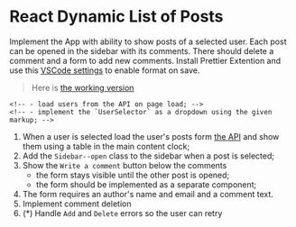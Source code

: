 # React Dynamic List of Posts

Implement the App with ability to show posts of a selected user. Each post can
be opened in the sidebar with its comments. There should delete a comment and a
form to add new comments.
Install Prettier Extention and use this [VSCode settings](https://mate-academy.github.io/fe-program/tools/vscode/settings.json) to enable format on save.

> Here is [the working version](https://mate-academy.github.io/react_dynamic-list-of-posts/)

<!-- 1. Learn the `utils/fetchClient.ts` and use it to interact with the API (tests expect that you each API request is sent after 300 ms delay); -->
<!-- 1. Initially the `App` shows the `UserSelector` and a paragraph `No user selected` in the main content block. -->
    <!-- - load users from the API on page load; -->
    <!-- - implement the `UserSelector` as a dropdown using the given markup; -->
1. When a user is selected load the user's posts form [the API](https://mate-academy.github.io/fe-students-api/) and show them using a table in the main content clock;
    <!-- - show the `<Loader>` while waiting for the API response; -->
    <!-- - show an error notification if `posts` loading fails; -->
    <!-- - if the user has no posts show the `No posts yet` notification. -->
1. Add the `Sidebar--open` class to the sidebar when a post is selected;
    <!-- - the post details should appear there immediately; -->
    <!-- - the post commnets should be loaded from the API; -->
    <!-- - the `Loader` is shown before comments are loaded; -->
    <!-- - `CommentsError` notification is show on loading error; -->
    <!-- - `NoComments` message is shown if the post does not have comments yet; -->
1. Show the `Write a comment` button below the comments
    <!-- - after click hide the button and show the form to add new comment; -->
    - the form stays visible until the other post is opened;
    - the form should be implemented as a separate component;
1. The form requires an author's name and email and a comment text.
    <!-- - show errors only after the form is submitted; -->
    <!-- - remove an error on the field change; -->
    <!-- - keep the `name` and `email` after the successful submit but clear a comment text; -->
    <!-- - The `Clear` button should also clear all errors; -->
    <!-- - Add the `is-loading` class to the submit button while waiting for a response; -->
    <!-- - Add the new comment received as a response from the `API` to the end of the list; -->
1. Implement comment deletion
    <!-- - Delete the commnet immediately not waiting for the server response to improve the UX. -->
1. (*) Handle `Add` and `Delete` errors so the user can retry
